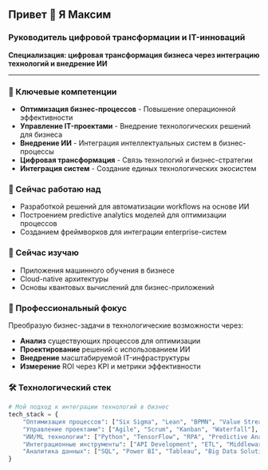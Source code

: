 ## Привет 👋 Я Максим

### Руководитель цифровой трансформации и IT-инноваций

**Специализация: цифровая трансформация бизнеса через интеграцию технологий и внедрение ИИ**

---

### 🚀 Ключевые компетенции

- **Оптимизация бизнес-процессов** - Повышение операционной эффективности
- **Управление IT-проектами** - Внедрение технологических решений для бизнеса
- **Внедрение ИИ** - Интеграция интеллектуальных систем в бизнес-процессы
- **Цифровая трансформация** - Связь технологий и бизнес-стратегии
- **Интеграция систем** - Создание единых технологических экосистем

### 🔭 Сейчас работаю над

- Разработкой решений для автоматизации workflows на основе ИИ
- Построением predictive analytics моделей для оптимизации процессов
- Созданием фреймворков для интеграции enterprise-систем

### 🌱 Сейчас изучаю

- Приложения машинного обучения в бизнесе
- Cloud-native архитектуры
- Основы квантовых вычислений для бизнес-приложений

### 💼 Профессиональный фокус

Преобразую бизнес-задачи в технологические возможности через:
- **Анализ** существующих процессов для оптимизации
- **Проектирование** решений с использованием ИИ
- **Внедрение** масштабируемой IT-инфраструктуры
- **Измерение** ROI через KPI и метрики эффективности

### 🛠️ Технологический стек

```python
# Мой подход к интеграции технологий в бизнес
tech_stack = {
    "Оптимизация процессов": ["Six Sigma", "Lean", "BPMN", "Value Stream Mapping"],
    "Управление проектами": ["Agile", "Scrum", "Kanban", "Waterfall"],
    "ИИ/ML технологии": ["Python", "TensorFlow", "RPA", "Predictive Analytics"],
    "Интеграционные инструменты": ["API Development", "ETL", "Middleware", "Cloud Services"],
    "Аналитика данных": ["SQL", "Power BI", "Tableau", "Big Data Solutions"]
}
